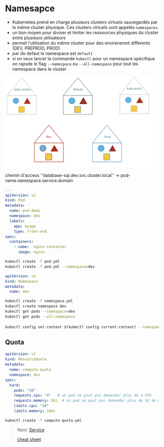 # Namesapce

* Kubernetes prend en charge plusieurs clusters virtuels sauvegardés par le même cluster physique. Ces clusters virtuels sont appelés `namespaces`.
* un bon moyen pour diviser et limiter les ressources physiques du cluster entre plusieurs utilisateurs
* permet l'utilisation du même cluster pour des envirenemnt differents (DEV, PREPROD, PROD)
* par de defaut le namespace est `default`
* si on veux lancer la commande `kubectl` pour un namespace spécifique on rajoute le flag `--namespace` ou `--all-namespace` pour tout les namespace dans le cluster

![namespace examples](../images/namespace.png)

chemin d'access ''database-sql.dev.svc.cluster.local'' -> pod-name.namespace.service.domain

```yaml
---
apiVersion: v1
kind: Pod
metadata:
  name: pod-demo
  namespace: dev
  labels:
    app: myapp
    type: front-end
spec:
  containers:
    - name:  nginx-container
      image: nginx
```

```bash
kubectl create -f pod.yml
kubectl create -f pod.yml --namespace=dev
```

```yaml
apiVersion: v1
kind: Namespace
metadata:
  name: dev
```

```bash
kubectl create -f namespace.yml
kubectl create namespace dev
kubectl get pods --namespace=dev
kubectl get pods --all-namespace

kubectl config set-context $(kubectl config current-context) --namespace=dev
```

## Quota

```yaml
apiVersion: v1
kind: ResourceQuota
metadata:
  name: compute-quota
  namespace: dev
spec:
  hard:
    pods: "10"
    requests.cpu: "4"   # un pod ne peut pas demander plus de 4 CPU
    requests.memory: 5Gi  # un pod ne peut pas demander plus de 5G de memoire
    limits.cpu: "10"
    limits.memory: 10Gi
```

```bash
kubectl create -f compute-quota.yml
```

> Next: [Service](../objects/pods.md)

> [cheat sheet](../useful.md)
